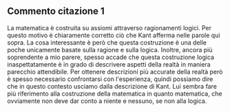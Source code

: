 ## Commento citazione 1

La matematica è costruita su assiomi attraverso ragionamenti logici. Per questo motivo è chiaramente corretto ciò che Kant afferma nelle parole qui sopra. La cosa interessante è però che questa costruzione è una delle poche unicamente basate sulla ragione e sulla logica. Inoltre, ancora più soprendente a mio parere, spesso accade che questa costruzione logica inaspettatamente è in grado di descrivere aspetti della realtà in maniera parecchio attendibile. Per ottenere descrizioni più accurate della realtà però è spesso necessario confrontarsi con l'esperienza, quindi possiamo dire che in questo contesto usciamo dalla descrizione di Kant. Lui sembra fare più riferimento alla costruzione della matematica in quanto matematica, che ovviamente non deve dar conto a niente e nessuno, se non alla logica.